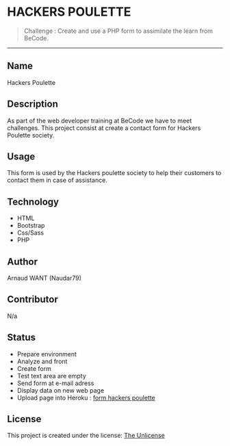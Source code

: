 # HACKERS POULETTE

  > Challenge : Create and use a PHP form to assimilate the learn from BeCode.


- - -

## Name
 
  Hackers Poulette
  

## Description

  As part of the web developer training at BeCode we have to meet challenges.
  This project consist at create a contact form for Hackers Poulette society. 


## Usage

  This form is used by the Hackers poulette society to help their customers to contact them in case of assistance. 


## Technology 

  - HTML
  - Bootstrap
  - Css/Sass
  - PHP

## Author
  
  Arnaud WANT (Naudar79)
 

## Contributor

  N/a
  

## Status
 
  - Prepare environment
  - Analyze and front
  - Create form
  - Test text area are empty
  - Send form at e-mail adress
  - Display data on new web page
  - Upload page into Heroku : [form hackers poulette](https://hackers-poulette-awa.herokuapp.com/)


## License
  This project is created under the license: [The Unlicense](https://choosealicense.com/licenses/unlicense/)
